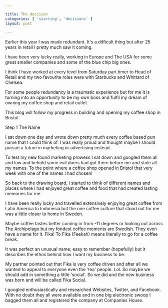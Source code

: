 ```yaml
---

title: The decision
categories: [ 'starting', 'decisions' ]
layout: post

---
```


Earlier this year I was made redundant. It's a difficult thing but after 25 years in retail I pretty much saw it coming.

I have been very lucky really, working in Europe and The USA for some great smaller companies and some of the blue chip big ones.

I think I have worked at every level from Saturday part timer to Head of Retail and my two favourite roles were with Starbucks and Whittard of Chelsea.

For some people redundancy is a traumatic experience but for me it is turning into an opportunity to be my own boss and fulfil my dream of owning my coffee shop and retail outlet.

This blog will follow my progress in building and opening my coffee shop in Bristol.

Step 1 The Name

 I sat down one day and wrote down pretty much every coffee based pun name that I could think of. I was really proud and thought maybe I should pursue a future in marketing or advertising instead.

To test my new found marketing prowess I sat down and googled them all and low and behold some evil doers had got there before me and stole all my names. To the point where a coffee shop opened in Bristol that very week with one of the names I had chosen!

So back to the drawing board, I started to think of different names and places where I had enjoyed great coffee and food that had created lasting memories for me.

I have been really lucky and travelled extensively enjoying great coffee from Latin America to Indonesia but the one coffee culture that stood out for me was a little closer to home in Sweden.

Maybe coffee tastes better coming in from -11 degrees or looking out across The Archipelago but my fondest coffee moments are Swedish. They even have a name for it. Fika! To Fika (Feekah) means literally to go for a coffee break.

It was perfect an unusual name; easy to remember (hopefully) but it describes the ethos behind how I want my business to be.

My partner pointed out that Fika is very coffee driven and after all we wanted to appeal to everyone even the 'tea' people. Lol. So maybe we should add in something a little 'social'. So we did and the new business was born and will be called Fika Social.

I googled enthusiastically and researched Websites, Twitter,  and Facebook. With no doubt they all were available and in one big electronic swoop I bagged them all and registered the company at Companies House.

